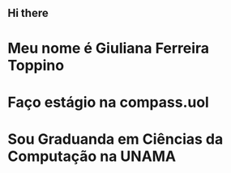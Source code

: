 ## Hi there 

# Meu nome é Giuliana Ferreira Toppino 

# Faço estágio na compass.uol

# Sou Graduanda em Ciências da Computação na UNAMA
